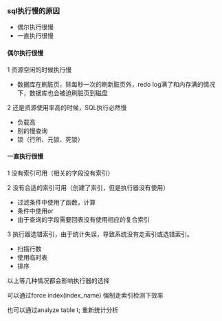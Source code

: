 ### sql执行慢的原因

* 偶尔执行很慢
* 一直执行很慢

#### 偶尔执行很慢

1 资源空闲的时候执行慢

* 数据库在刷脏页，除每秒一次的刷新脏页外，redo log满了和内存满的情况下，数据库也会被迫刷脏页到磁盘

2 还是资源使用率高的时候，SQL执行必然慢

* 负载高
* 别的慢查询
* 锁（行所、元锁、死锁）

#### 一直执行很慢

1 没有索引可用（相关的字段没有索引）

2 没有合适的索引可用（创建了索引，但是执行器没有使用）

* 过滤条件中使用了函数，计算
* 条件中使用or
* 由于查询的字段需要回表没有使用相应的复合索引

3 执行器选错索引，由于统计失误，导致系统没有走索引或选错索引。

* 扫描行数
* 使用临时表
* 排序

以上等几种情况都会影响执行器的选择

可以通过force index(index_name) 强制走索引检测下效率

也可以通过analyze table t; 重新统计分析